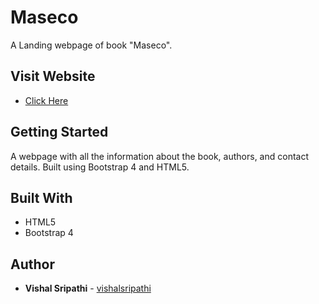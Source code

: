 # Maseco
 A Landing webpage of book "Maseco". 
 
## Visit Website
* [Click Here](https://bootstrap-maseco.netlify.app/)

## Getting Started
 A webpage with all the information about the book, authors, and contact details. Built using Bootstrap 4 and HTML5.

## Built With
* HTML5
* Bootstrap 4

## Author
* **Vishal Sripathi** - [vishalsripathi](https://github.com/vishalsripathi)
